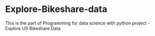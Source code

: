 # Explore-Bikeshare-data
This is the part of Programming for data science with python project - Explore  US Bikeshare Data

